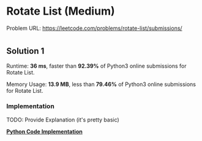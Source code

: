 # Rotate List (Medium)

Problem URL: https://leetcode.com/problems/rotate-list/submissions/ 

# 

## Solution 1

Runtime: **36 ms**, faster than **92.39%** of Python3 online submissions for Rotate List.

Memory Usage: **13.9 MB**, less than **79.46%** of Python3 online submissions for Rotate List.

### Implementation

TODO: Provide Explanation (it's pretty basic)

**[Python Code Implementation](rotate_list.py)**